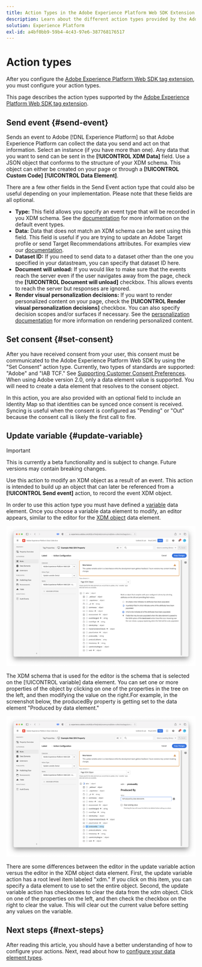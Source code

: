 ```yaml
---
title: Action Types in the Adobe Experience Platform Web SDK Extension
description: Learn about the different action types provided by the Adobe Experience Platform Web SDK tag extension.
solution: Experience Platform
exl-id: a4bf0bb9-59b4-4c43-97e6-387768176517
---
```


# Action types

After you configure the [Adobe Experience Platform Web SDK tag extension](web-sdk-extension-configuration.md), you must configure your action types.

This page describes the action types supported by the [Adobe Experience Platform Web SDK tag extension](web-sdk-extension-configuration.md).

## Send event {#send-event}

Sends an event to Adobe [!DNL Experience Platform] so that Adobe Experience Platform can collect the data you send and act on that information. Select an instance (if you have more than one). Any data that you want to send can be sent in the **[!UICONTROL XDM Data]** field. Use a JSON object that conforms to the structure of your XDM schema. This object can either be created on your page or through a **[!UICONTROL Custom Code]** **[!UICONTROL Data Element]**.

There are a few other fields in the Send Event action type that could also be useful depending on your implementation. Please note that these fields are all optional.

- **Type:** This field allows you specify an event type that will be recorded in you XDM schema. See the [documentation](https://experienceleague.adobe.com/docs/experience-platform/edge/fundamentals/tracking-events.html?lang=en#using-the-sendbeacon-api) for more information on the default event types.
- **Data:** Data that does not match an XDM schema can be sent using this field. This field is useful if you are trying to update an Adobe Target profile or send Target Recommendations attributes. For examples view our [documentation](https://experienceleague.adobe.com/docs/experience-platform/edge/fundamentals/tracking-events.html?lang=en).<!--- **Merge ID:** If you would like to specify a merge ID for your event, you can do so in this field. Please note that the solutions downstream are not able to merge your event data at this time. -->
- **Dataset ID:** If you need to send data to a dataset other than the one you specified in your datastream, you can specify that dataset ID here.
- **Document will unload:** If you would like to make sure that the events reach the server even if the user navigates away from the page, check the **[!UICONTROL Document will unload]** checkbox. This allows events to reach the server but responses are ignored.
- **Render visual personalization decisions:** If you want to render personalized content on your page, check the **[!UICONTROL Render visual personalization decisions]** checkbox. You can also specify decision scopes and/or surfaces if necessary. See the [personalization documentation](../personalization/rendering-personalization-content.md#automatically-rendering-content) for more information on rendering personalized content.

## Set consent {#set-consent}

After you have received consent from your user, this consent must be communicated to the Adobe Experience Platform Web SDK by using the "Set Consent" action type. Currently, two types of standards are supported: "Adobe" and "IAB TCF." See [Supporting Customer Consent Preferences](../consent/supporting-consent.md). When using Adobe version 2.0, only a data element value is supported. You will need to create a data element that resolves to the consent object.

In this action, you are also provided with an optional field to include an Identity Map so that identities can be synced once consent is received. Syncing is useful when the consent is configured as "Pending" or "Out" because the consent call is likely the first call to fire.

## Update variable {#update-variable}

>[!IMPORTANT]
>
>This is currently a beta functionality and is subject to change. Future versions may contain breaking changes.

Use this action to modify an XDM object as a result of an event. This action is intended to build up an object that can later be referenced from a **[!UICONTROL Send event]** action, to record the event XDM object.

In order to use this action type you must have defined a [variable](data-element-types.md#variable) data element. Once you choose a variable data element to modify, an editor appears, similar to the editor for the [XDM object](data-element-types.md#xdm-object) data element.

![](./assets/update-variable.png)

The XDM schema that is used for the editor is the schema that is selected on the [!UICONTROL variable] data element. You can set one or more properties of the object by clicking on one of the properties in the tree on the left, and then modifying the value on the right.For example, in the screenshot below, the producedBy property is getting set to the data element "Produced by data element."

![](./assets/update-variable-set-property.png)

There are some differences between the editor in the update variable action versus the editor in the XDM object data element. First, the update variable action has a root level item labeled "xdm." If you click on this item, you can specify a data element to use to set the entire object. Second, the update variable action has checkboxes to clear the data from the xdm object. Click on one of the properties on the left, and then check the checkbox on the right to clear the value. This will clear out the current value before setting any values on the variable.

## Next steps {#next-steps}

After reading this article, you should have a better understanding of how to configure your actions. Next, read about how to [configure your data element types](data-element-types.md).
